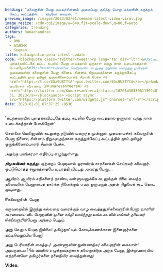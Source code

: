 ```yaml
---
heading: "கலைஞரின் பேனா வடிவுச்சின்னம் அமைப்பது குறித்து பொது மக்களின் கருத்துக்
  கேட்பு கூட்டத்தில்... வீடியோ வைரல். "
preview_image: /images/2023/02/01/seeman-latest-video-viral.jpg
image_resize: /cdn-cgi/image/w=640,fit=scale-down,q=80,f=auto
categories: trending
authors: Ramachandran
tags:
  - DMK
  - AIADMK
  - Seeman
title: kalaignatin-pena-latest-update
code: <blockquote class="twitter-tweet"><p lang="ta" dir="ltr">&#39;கடற்கரையில்
  புதைக்கவிட்டதே தப்பு, கடலில் பேனா வைத்தால் ஒருநாள் வந்து நான் உடைக்கத்தான்
  போகிறேன்&#39;<br><br>சென்னை மெரினாவில் கடலுக்கு நடுவில் மறைந்த முன்னாள்
  முதலமைச்சர் கலைஞரின் பேனா நினைவு சின்னம் நிறுவுவதற்கான கருத்துக்கேட்பு
  கூட்டத்தில் நாம் தமிழர் ஒருங்கிணைப்பாளர் சீமான் பேச்சு <a
  href="https://t.co/BGx9U8TYtA">pic.twitter.com/BGx9U8TYtA</a></p>&mdash;
  குமரேசன் வீராண்டி (@KumaresanVeera4) <a
  href="https://twitter.com/KumaresanVeera4/status/1620343833061130240?ref_src=twsrc%5Etfw">January
  31, 2023</a></blockquote> <script async
  src="https://platform.twitter.com/widgets.js" charset="utf-8"></script>
date: 2023-02-01 07:37:25 +0530
---
```

'கடற்கரையில் புதைக்கவிட்டதே தப்பு,  கடலில் பேனா வைத்தால் ஒருநாள் வந்து நான் உடைக்கத்தான் போகிறேன்'

சென்னை மெரினாவில் கடலுக்கு நடுவில் மறைந்த முன்னாள் முதலமைச்சர் கலைஞரின் பேனா நினைவு சின்னம் நிறுவுவதற்கான கருத்துக்கேட்பு கூட்டத்தில் நாம் தமிழர் ஒருங்கிணைப்பாளர் சீமான் பேச்சு.

அதற்கு பயங்கரமா எதிர்ப்பு எழுந்துள்ளது. 

**திமுகவினர் கருத்து:**
ஒற்றைப் பேனாவால் ஓராயிரம் சாதனைகள் செய்தவர் கலைஞர். ஒட்டுமொத்த சமூகத்தையே உயர்த்தி விட்டது அவரது பேனா...

ஆயிரம் ஆயிரம் சதிகளைத் தாண்டி வள்ளுவனுக்கே கடலுக்குள் சிலை வைத்த தலைவரின் பேனாவைத் தகர்க்க நினைக்கும் எவர் ஒருவரும் அதன் நிழலைக் கூட தொட முடியாது...

\#கலைஞரின்_பேனா

கருவறையில் இருந்து கல்லறை வரைக்கும் வாழ வைத்தது.#கலைஞரின்*பேனா
வாளின் கூர்மையை விட பேனாவின் முனை சக்தி வாய்ந்தது
வங்க கடலில் எங்கள் தலைவர் #கலைஞரின்*பேனா 
அங்கம் பெறும்.

அது வெறும் பேனா இல்லை!
தமிழ்நாட்டில் கோடிக்கணக்கான இளைஞர்களை தட்டியெழுப்பிய பேனா!

அது
பெரியாரின் கைத்தடி!
அண்ணாவின் நுண்ணறிவு!
கலைஞரின் கைவாள்!
அவருடைய 14ம் வயதில் எழுத்துவதற்காக தலைகுனிந்த அந்த பேனா, இன்றுவரையில் எத்தனையோ தமிழர்களை தலைநிமிர வைத்துள்ளது!

**V﻿ideo:**